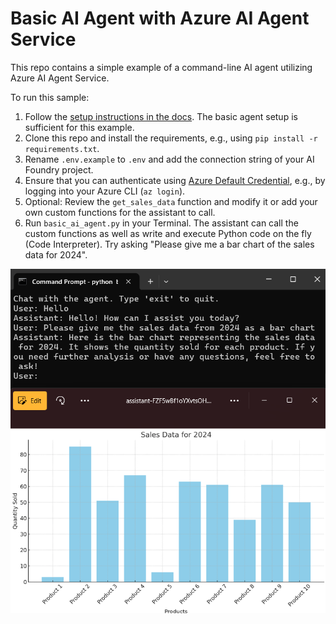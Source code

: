 # Basic AI Agent with Azure AI Agent Service

This repo contains a simple example of a command-line AI agent utilizing Azure AI Agent Service. 

To run this sample:
1. Follow the [setup instructions in the docs](https://learn.microsoft.com/en-us/azure/ai-services/agents/quickstart?pivots=programming-language-python-azure). The basic agent setup is sufficient for this example.
1. Clone this repo and install the requirements, e.g., using ```pip install -r requirements.txt```.
1. Rename ```.env.example``` to ```.env``` and add the connection string of your AI Foundry project.
1. Ensure that you can authenticate using [Azure Default Credential](https://learn.microsoft.com/en-us/python/api/azure-identity/azure.identity.defaultazurecredential?view=azure-python), e.g., by logging into your Azure CLI (```az login```).
1. Optional: Review the ```get_sales_data``` function and modify it or add your own custom functions for the assistant to call.
1. Run ```basic_ai_agent.py``` in your Terminal. The assistant can call the custom functions as well as write and execute Python code on the fly (Code Interpreter). Try asking "Please give me a bar chart of the sales data for 2024".

![Screenshot of using the agent in the Terminal](demo.png)